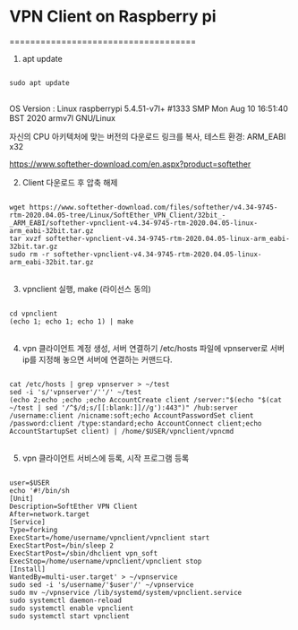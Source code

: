 # VPN Client on Raspberry pi
====================================
1. apt update
<pre>
<code>
sudo apt update
</code>
</pre>
OS Version : Linux raspberrypi 5.4.51-v7l+ #1333 SMP Mon Aug 10 16:51:40 BST 2020 armv7l GNU/Linux

자신의 CPU 아키텍처에 맞는 버전의 다운로드 링크를 복사, 테스트 환경: ARM_EABI x32

<https://www.softether-download.com/en.aspx?product=softether>

2. Client 다운로드 후 압축 해제
<pre>
<code>
wget https://www.softether-download.com/files/softether/v4.34-9745-rtm-2020.04.05-tree/Linux/SoftEther_VPN_Client/32bit_-_ARM_EABI/softether-vpnclient-v4.34-9745-rtm-2020.04.05-linux-arm_eabi-32bit.tar.gz
tar xvzf softether-vpnclient-v4.34-9745-rtm-2020.04.05-linux-arm_eabi-32bit.tar.gz
sudo rm -r softether-vpnclient-v4.34-9745-rtm-2020.04.05-linux-arm_eabi-32bit.tar.gz
</code>
</pre>
3. vpnclient 실행, make (라이선스 동의)
<pre>
<code>
cd vpnclient
(echo 1; echo 1; echo 1) | make
</code>
</pre>
4. vpn 클라이언트 계정 생성, 서버 연결하기
    /etc/hosts 파일에 vpnserver로 서버 ip를 지정해 놓으면 서버에 연결하는 커맨드다.
<pre>
<code>
cat /etc/hosts | grep vpnserver > ~/test
sed -i 's/'vpnserver'/''/' ~/test
(echo 2;echo ;echo ;echo AccountCreate client /server:"$(echo "$(cat ~/test | sed '/^$/d;s/[[:blank:]]//g'):443")" /hub:server /username:client /nicname:soft;echo AccountPasswordSet client /password:client /type:standard;echo AccountConnect client;echo AccountStartupSet client) | /home/$USER/vpnclient/vpncmd
</code>
</pre>

5. vpn 클라이언트 서비스에 등록, 시작 프로그램 등록
<pre>
<code>
user=$USER
echo '#!/bin/sh
[Unit]
Description=SoftEther VPN Client
After=network.target
[Service]
Type=forking
ExecStart=/home/username/vpnclient/vpnclient start
ExecStartPost=/bin/sleep 2
ExecStartPost=/sbin/dhclient vpn_soft
ExecStop=/home/username/vpnclient/vpnclient stop
[Install]
WantedBy=multi-user.target' > ~/vpnservice
sudo sed -i 's/username/'$user'/' ~/vpnservice
sudo mv ~/vpnservice /lib/systemd/system/vpnclient.service
sudo systemctl daemon-reload
sudo systemctl enable vpnclient
sudo systemctl start vpnclient
</code>
</pre>
